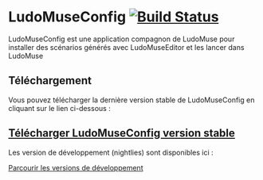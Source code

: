 LudoMuseConfig [![Build Status](https://travis-ci.org/ludomuse/LudoMuseConfig.svg?branch=master)](https://travis-ci.org/ludomuse/LudoMuseConfig)
==============

LudoMuseConfig est une application compagnon de LudoMuse pour installer des scénarios générés avec LudoMuseEditor et les lancer dans LudoMuse

## Téléchargement 
Vous pouvez télécharger la dernière version stable de LudoMuseConfig en cliquant sur le lien ci-dessous : 
## [Télécharger LudoMuseConfig version stable](https://github.com/ludomuse/LudoMuseConfig/releases/latest)

Les version de développement (nightlies) sont disponibles ici :

[Parcourir les versions de développement](https://ihmtek-services.com/files/LudoMuse/releases/nightlies/LudoMuseConfig)